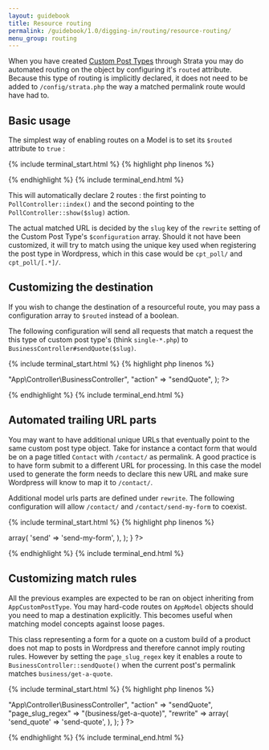 ```yaml
---
layout: guidebook
title: Resource routing
permalink: /guidebook/1.0/digging-in/routing/resource-routing/
menu_group: routing
---
```


When you have created [Custom Post Types](/guidebook/1.0/digging-in/models/custom-post-types/) through Strata you may do automated routing on the object by configuring it's `routed` attribute. Because this type of routing is implicitly declared, it does not need to be added to `/config/strata.php` the way a matched permalink route would have had to.

## Basic usage

The simplest way of enabling routes on a Model is to set its `$routed` attribute to `true` :

{% include terminal_start.html %}
{% highlight php linenos %}
<?php
namespace App\Model;

class Poll extends AppCustomPostType {

    public $routed = true;

    //...

}
?>
{% endhighlight %}
{% include terminal_end.html %}

This will automatically declare 2 routes : the first pointing to `PollController::index()` and the second pointing to the `PollController::show($slug)` action.

The actual matched URL is decided by the `slug` key of the `rewrite` setting of the Custom Post Type's `$configuration` array. Should it not have been customized, it will try to match using the unique key used when registering the post type in Wordpress, which in this case would be `cpt_poll/` and `cpt_poll/[.*]/`.

## Customizing the destination

If you wish to change the destination of a resourceful route, you may pass a configuration array to `$routed` instead of a boolean.

The following configuration will send all requests that match a request the this type of custom post type's (think `single-*.php`) to `BusinessController#sendQuote($slug)`.

{% include terminal_start.html %}
{% highlight php linenos %}
<?php
namespace App\Model;

class Poll extends AppCustomPostType {
    public $routed = array(
        "controller" => "App\Controller\BusinessController",
        "action" => "sendQuote",
    );

?>
{% endhighlight %}
{% include terminal_end.html %}

## Automated trailing URL parts

You may want to have additional unique URLs that eventually point to the same custom post type object. Take for instance a contact form that would be on a page titled `Contact` with `/contact/` as permalink. A good practice is to have form submit to a different URL for processing. In this case the model used to generate the form needs to declare this new URL and make sure Wordpress will know to map it to `/contact/`.

Additional model urls parts are defined under `rewrite`. The following configuration will allow `/contact/` and `/contact/send-my-form` to coexist.

{% include terminal_start.html %}
{% highlight php linenos %}
<?php
namespace App\Model;

class ContactFormApplication extends AppModel
{
    public $routed = array(
        "rewrite" =>  array(
            'send' => 'send-my-form',
        ),
    );
}
?>
{% endhighlight %}
{% include terminal_end.html %}

## Customizing match rules

All the previous examples are expected to be ran on object inheriting from `AppCustomPostType`. You may hard-code routes on `AppModel` objects should you need to map a destination explicitly. This becomes useful when matching model concepts against loose pages.

This class representing a form for a quote on a custom build of a product does not map to posts in Wordpress and therefore cannot imply routing rules. However by setting the `page_slug_regex` key it enables a route to `BusinessController::sendQuote()` when the current post's permalink matches `business/get-a-quote`.

{% include terminal_start.html %}
{% highlight php linenos %}
<?php
namespace App\Model;

class CustomSystemApplication extends AppModel
{
    public $routed = array(
        "controller" => "App\Controller\BusinessController",
        "action" => "sendQuote",
        "page_slug_regex" => "(business/get-a-quote)",
        "rewrite" =>  array(
            'send_quote' => 'send-quote',
        ),
    );
}
?>
{% endhighlight %}
{% include terminal_end.html %}
